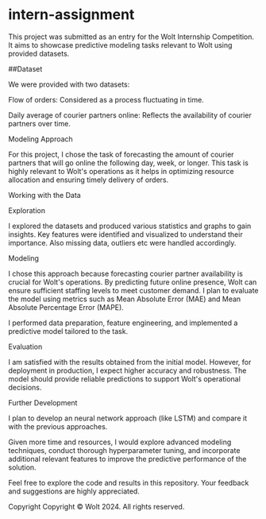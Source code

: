 # intern-assignment
This project was submitted as an entry for the Wolt Internship Competition. It aims to showcase predictive modeling tasks relevant to Wolt using provided datasets.

##Dataset

We were provided with two datasets:

Flow of orders: Considered as a process fluctuating in time.

Daily average of courier partners online: Reflects the availability of courier partners over time.

Modeling Approach

For this project, I chose the task of forecasting the amount of courier partners that will go online the following day, week, or longer. This task is highly relevant to Wolt's operations as it helps in optimizing resource allocation and ensuring timely delivery of orders.

Working with the Data

Exploration

I explored the datasets and produced various statistics and graphs to gain insights. Key features were identified and visualized to understand their importance. Also missing data, outliers etc were handled accordingly.

Modeling

I chose this approach because forecasting courier partner availability is crucial for Wolt's operations. By predicting future online presence, Wolt can ensure sufficient staffing levels to meet customer demand. I plan to evaluate the model using metrics such as Mean Absolute Error (MAE) and Mean Absolute Percentage Error (MAPE).

I performed data preparation, feature engineering, and implemented a predictive model tailored to the task.

Evaluation

I am satisfied with the results obtained from the initial model. However, for deployment in production, I expect higher accuracy and robustness. The model should provide reliable predictions to support Wolt's operational decisions.

Further Development

I plan to develop an neural network approach (like LSTM) and compare it with the previous approaches. 

Given more time and resources, I would explore advanced modeling techniques, conduct thorough hyperparameter tuning, and incorporate additional relevant features to improve the predictive performance of the solution.

Feel free to explore the code and results in this repository. Your feedback and suggestions are highly appreciated.


Copyright
Copyright © Wolt 2024. All rights reserved.
